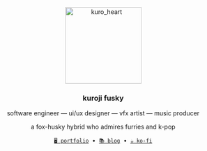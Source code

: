 <div align="center">
  <img alt="kuro_heart" width="175" src="https://github.com/kuroji-fusky/kuroji-fusky/assets/94678583/16717e0a-d7e0-4c97-8e45-da9af2214b85">
</div>
<h3 align="center">kuroji fusky</h3>
<p align="center">
  software engineer — ui/ux designer — vfx artist — music producer
</p>
<p align="center">
  a fox-husky hybrid who admires furries and k-pop
</p>
<p align="center">
  <a href="https://kurojifusky.com"><code>🖥️ portfolio</code></a>
  &nbsp;&bull;&nbsp;
  <a href="https://blog.kurojifusky.com"><code>📚 blog</code></a>
  &nbsp;&bull;&nbsp;
  <a href="https://ko-fi.com/kuroji_fusky"><code>☕ ko-fi</code></a>
</p>
